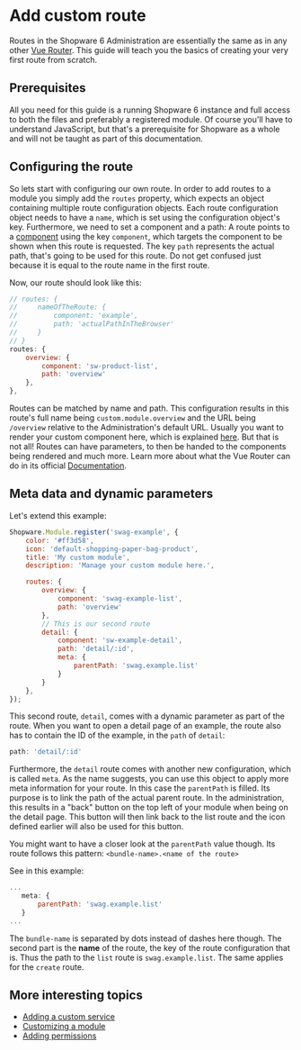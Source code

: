 # Add custom route

Routes in the Shopware 6 Administration are essentially the same as in any other [Vue Router](https://router.vuejs.org). This guide will teach you the basics of creating your very first route from scratch.

## Prerequisites

All you need for this guide is a running Shopware 6 instance and full access to both the files and preferably a registered module. Of course you'll have to understand JavaScript, but that's a prerequisite for Shopware as a whole and will not be taught as part of this documentation.

## Configuring the route

So lets start with configuring our own route. In order to add routes to a module you simply add the `routes` property, which expects an object containing multiple route configuration objects. Each route configuration object needs to have a `name`, which is set using the configuration object's key. Furthermore, we need to set a component and a path: A route points to a [component](https://vuejs.org/v2/guide/components.html) using the key `component`, which targets the component to be shown when this route is requested. The key `path` represents the actual path, that's going to be used for this route. Do not get confused just because it is equal to the route name in the first route.

Now, our route should look like this:

```javascript
// routes: {
//     nameOfTheRoute: {
//         component: 'example',
//         path: 'actualPathInTheBrowser'
//     }
// }
routes: {
    overview: {
        component: 'sw-product-list',
        path: 'overview'
    },
},
```

Routes can be matched by name and path. This configuration results in this route's full name being `custom.module.overview` and the URL being `/overview` relative to the Administration's default URL. Usually you want to render your custom component here, which is explained [here](add-custom-component.md). But that is not all! Routes can have parameters, to then be handed to the components being rendered and much more. Learn more about what the Vue Router can do in its official [Documentation](https://router.vuejs.org/guide/essentials/dynamic-matching.html#reacting-to-params-changes).

## Meta data and dynamic parameters

Let's extend this example:

```javascript
Shopware.Module.register('swag-example', {
    color: '#ff3d58',
    icon: 'default-shopping-paper-bag-product',
    title: 'My custom module',
    description: 'Manage your custom module here.',

    routes: {
        overview: {
            component: 'swag-example-list',
            path: 'overview'
        },
        // This is our second route
        detail: {
            component: 'sw-example-detail',
            path: 'detail/:id',
            meta: {
                parentPath: 'swag.example.list'
            }
        }
    },
});
```

This second route, `detail`, comes with a dynamic parameter as part of the route. When you want to open a detail page of an example, the route also has to contain the ID of the example, in the `path` of `detail`:

```javascript
path: 'detail/:id'
```

Furthermore, the `detail` route comes with another new configuration, which is called `meta`. As the name suggests, you can use this object to apply more meta information for your route. In this case the `parentPath` is filled. Its purpose is to link the path of the actual parent route. In the administration, this results in a "back" button on the top left of your module when being on the detail page. This button will then link back to the list route and the icon defined earlier will also be used for this button.

You might want to have a closer look at the `parentPath` value though. Its route follows this pattern: `<bundle-name>.<name of the route>`

See in this example:

```javascript
...
   meta: {
       parentPath: 'swag.example.list'
   }
...
```

The `bundle-name` is separated by dots instead of dashes here though. The second part is the **name** of the route, the key of the route configuration that is. Thus the path to the `list` route is `swag.example.list`. The same applies for the `create` route.

## More interesting topics

* [Adding a custom service](add-custom-service.md)
* [Customizing a module](customizing-modules.md)
* [Adding permissions](add-acl-rules.md)
